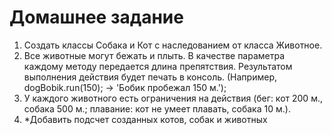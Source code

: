# **Домашнее задание**

1. Создать классы Собака и Кот с наследованием от класса Животное.
2. Все животные могут бежать и плыть. В качестве параметра каждому методу передается длина
   препятствия. Результатом выполнения действия будет печать в консоль. (Например,
   dogBobik.run(150); -> 'Бобик пробежал 150 м.');
3. У каждого животного есть ограничения на действия (бег: кот 200 м., собака 500 м.; плавание:
   кот не умеет плавать, собака 10 м.).
4. *Добавить подсчет созданных котов, собак и животных